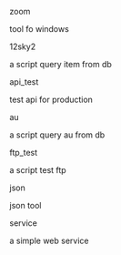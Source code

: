 zoom 

tool fo windows

12sky2

a script query item from db

api_test

test api for production

au

a script query au from db

ftp_test

a script test ftp

json

json tool

service

a simple web service

